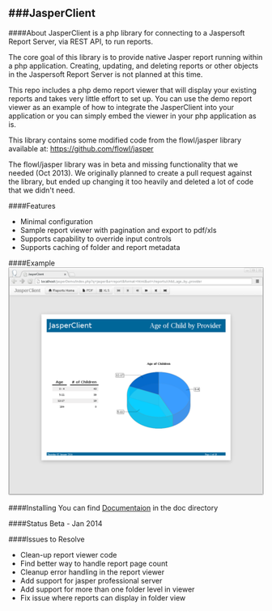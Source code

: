 ###JasperClient
--


####About
JasperClient is a php library for connecting to a Jaspersoft Report Server,
via REST API, to run reports.

The core goal of this library is to provide native Jasper report running within
a php application. Creating, updating, and deleting reports or other objects
in the Jaspersoft Report Server is not planned at this time.

This repo includes a php demo report viewer that will display your existing
reports and takes very little effort to set up.  You can use the demo report
viewer as an example of how to integrate the JasperClient into your application
or you can simply embed the viewer in your php application as is.
 
This library contains some modified code from the flowl/jasper library available at:
https://github.com/flowl/jasper

The flowl/jasper library was in beta and missing functionality that we needed
(Oct 2013). We originally planned to create a pull request against the library,
but ended up changing it too heavily and deleted a lot of code that we didn't
need.


####Features
* Minimal configuration
* Sample report viewer with pagination and export to pdf/xls
* Supports capability to override input controls
* Supports caching of folder and report metadata


####Example
![JasperClient Demo](doc/img/JasperClientDemo1.png)


####Installing
You can find [Documentaion](doc/install.md "Documentaion") in the doc directory

####Status
Beta - Jan 2014


####Issues to Resolve
* Clean-up report viewer code
* Find better way to handle report page count
* Cleanup error handling in the report viewer
* Add support for jasper professional server
* Add support for more than one folder level in viewer
* Fix issue where reports can display in folder view
